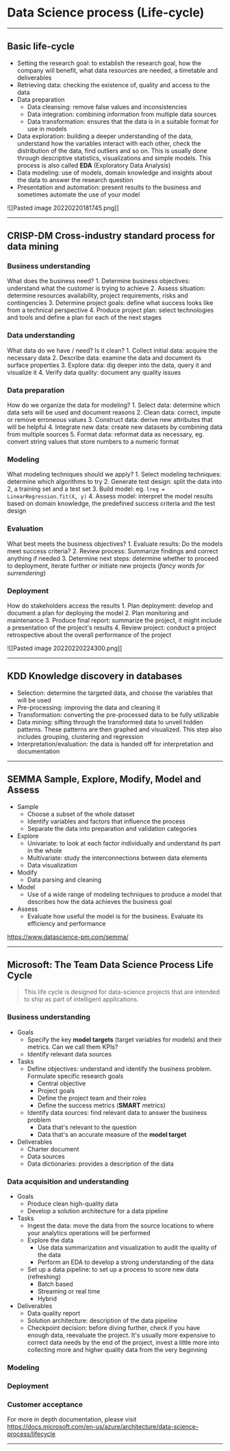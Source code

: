 # Data Science process (Life-cycle) 

---

## Basic life-cycle

- Setting the research goal: to establish the research goal, how the company will benefit, what data resources are needed, a timetable and deliverables
- Retrieving data: checking the existence of, quality and access to the data
- Data preparation
	- Data cleansing: remove false values and inconsistencies
	- Data integration: combining information from multiple data sources
	- Data transformation: ensures that the data is in a suitable format for use in models
- Data exploration: building a deeper understanding of the data, understand how the variables interact with each other, check the distribution of the data, find outliers and so on. This is usually done through descriptive statistics, visualizations and simple models. This process is also called **EDA** (Exploratory Data Analysis)
- Data modeling: use of models, domain knowledge and insights about the data to answer the research question
- Presentation and automation: present results to the business and sometimes automate the use of your model

![[Pasted image 20220220181745.png]]

---

## CRISP-DM Cross-industry standard process for data mining

### Business understanding

What does the business need?
	1. Determine business objectives: understand what the customer is trying to achieve
	2. Assess situation: determine resources availability, project requirements, risks and contingencies
	3. Determine project goals: define what success looks like from a technical perspective
	4. Produce project plan: select technologies and tools and define a plan for each of the next stages
	
### Data understanding

What data do we have / need? Is it clean?
	1. Collect initial data: acquire the necessary data
	2. Describe data: examine the data and document its surface properties
	3. Explore data: dig deeper into the data, query it and visualize it
	4. Verify data quality: document any quality issues
	
### Data preparation

How do we organize the data for modeling?
	1. Select data: determine which data sets will be used and document reasons
	2. Clean data: correct, impute or remove erroneous values
	3. Construct data: derive new attributes that will be helpful
	4. Integrate new data: create new datasets by combining data from multiple sources
	5. Format data: reformat data as necessary, eg. convert string values that store numbers to a numeric format

### Modeling

What modeling techniques should we apply?
	1. Select modeling techniques: determine which algorithms to try
	2. Generate test design: split the data into 2, a training set and a test set
	3. Build model: eg. `lreg = LinearRegression.fit(X, y)`
	4. Assess model: interpret the model results based on domain knowledge, the predefined success criteria and the test design
	
### Evaluation

What best meets the business objectives?
	1. Evaluate results: Do the models meet success criteria?
	2. Review process: Summarize findings and correct anything if needed
	3. Determine next steps: determine whether to proceed to deployment, iterate further or initiate new projects (_fancy words for surrendering_)
	
### Deployment

How do stakeholders access the results
	1. Plan deployment: develop and document a plan for deploying the model
	2. Plan monitoring and maintenance
	3. Produce final report: summarize the project, it might include a presentation of the project's results
	4. Review project: conduct a project retrospective about the overall performance of the project

![[Pasted image 20220220224300.png]]

---
## KDD Knowledge discovery in databases

- Selection: determine the targeted data, and choose the variables that will be used
- Pre-processing: improving the data and cleaning it
- Transformation: converting the pre-processed data to be fully utilizable
- Data mining: sifting through the transformed data to unveil hidden patterns. These patterns are then graphed and visualized. This step also includes grouping, clustering and regression
- Interpretation/evaluation: the data is handed off for interpretation and documentation

---

## SEMMA Sample, Explore, Modify, Model and Assess

- Sample
	- Choose a subset of the whole dataset
	- Identify variables and factors that influence the process
	- Separate the data into preparation and validation categories
- Explore
	-  Univariate: to look at each factor individually and understand its part in the whole
	-  Multivariate: study the interconnections between data elements
	-  Data visualization
- Modify
	- Data parsing and cleaning
- Model
	- Use of a wide range of modeling techniques to produce a model that describes how the data achieves the business goal
- Assess
	- Evaluate how useful the model is for the business. Evaluate its efficiency and performance

https://www.datascience-pm.com/semma/

---

## Microsoft: The Team Data Science Process Life Cycle
<!--- So far my favorite --->

> This life cycle is designed for data-science projects that are intended to ship as part of intelligent applications.

### Business understanding

- Goals
	- Specify the key **model targets** (target variables for models) and their metrics. Can we call them KPIs?
	- Identify relevant data sources
- Tasks
	- Define objectives: understand and identify the business problem. Formulate specific research goals
		- Central objective
		- Project goals
		- Define the project team and their roles
		- Define the success metrics (**SMART** metrics)
	- Identify data sources: find relevant data to answer the business problem
		- Data that's relevant to the question
		- Data that's an accurate measure of the **model target**
- Deliverables
	- Charter document
	- Data sources
	- Data dictionaries: provides a description of the data

### Data acquisition and understanding

- Goals
	- Produce clean high-quality data
	- Develop a solution architecture for a data pipeline
- Tasks
	- Ingest the data: move the data from the source locations to where your analytics operations will be performed
	- Explore the data
		- Use data summarization and visualization to audit the quality of the data
		- Perform an EDA to develop a strong understanding of the data
	- Set up a data pipeline: to set up a process to score new data (refreshing)
		- Batch based
		- Streaming or real time
		- Hybrid
- Deliverables
	- Data quality report
	- Solution architecture: description of the data pipeline
	- Checkpoint decision: before diving further, check if you have enough data, reevaluate the project. It's usually more expensive to correct data needs by the end of the project, invest a little more into collecting more and higher quality data from the very beginning

### Modeling

### Deployment

### Customer acceptance

For more in depth documentation, please visit https://docs.microsoft.com/en-us/azure/architecture/data-science-process/lifecycle

---